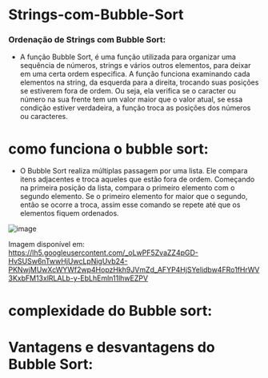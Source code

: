 # Strings-com-Bubble-Sort
### Ordenação de Strings com Bubble Sort:

* A função Bubble Sort, é uma função utilizada para organizar uma sequência de números, strings e vários outros elementos, para deixar em uma certa ordem especifica. A função funciona examinando cada elementos na string, da esquerda para a direita, trocando suas posições se estiverem fora de ordem. Ou seja, ela verifica se o caracter ou número na sua frente tem um valor maior que o valor atual, se essa condição estiver verdadeira, a função troca as posições dos números ou caracteres.

 # como funciona o bubble sort:

 * O Bubble Sort realiza múltiplas passagem por uma lista. Ele compara itens adjacentes e troca aqueles que estão fora de ordem. Começando na primeira posição da lista, compara o primeiro elemento com o segundo elemento. Se o primeiro elemento for maior que o segundo, então se ocorre a troca, assim esse comando se repete até que os elementos fiquem ordenados.


![image](https://github.com/srlv/Strings-com-Bubble-Sort/assets/138056513/a9d6e402-8544-4d41-9567-1821ede94b14)

Imagem disponível em: <https://lh5.googleusercontent.com/_oLwPF5ZvaZZ4pGD-HvSUSw6nTwwHjUwcLpNigUvb24-PKNwjMUwXcWYWf2wp4HopzHkh9JVmZd_AFYP4HjSYelidbw4FRo1fHrWV3KxbFM13xlRLALb-y-EbLhEmln11lhwEZPV>


# complexidade do Bubble sort:

# Vantagens e desvantagens do Bubble Sort:
